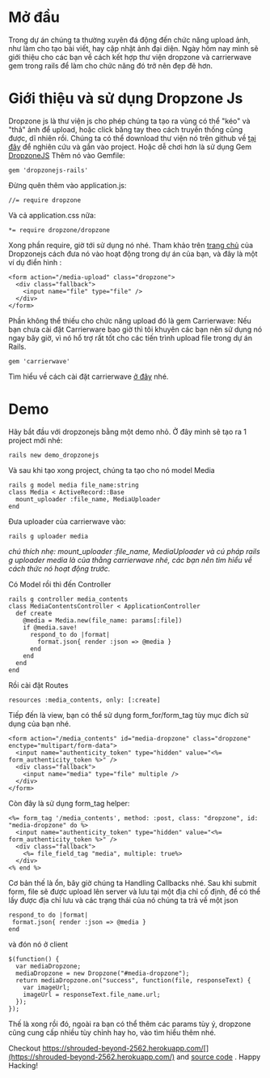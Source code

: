 # Mở đầu
Trong dự án chúng ta thường xuyên đá động đến chức năng upload ảnh, như làm cho tạo bài viết, hay cập nhật ảnh đại diện. Ngày hôm nay mình sẽ giới thiệu cho các bạn về cách kết hợp thư viện dropzone và carrierwave gem trong rails để làm cho chức năng đó trở nên đẹp đẽ hơn.
# Giới thiệu và sử dụng Dropzone Js
Dropzone js là thư viện js cho phép chúng ta tạo ra vùng có thể "kéo" và "thả" ảnh để upload, hoặc click băng tay theo cách truyền thống cũng được, dĩ nhiên rồi.
Chúng ta có thể download thư viện nó trên github về [tại đây](http://www.dropzonejs.com/)  để nghiên cứu và gắn vào project. Hoặc dễ chơi hơn là sử dụng Gem [DropzoneJS](https://github.com/ncuesta/dropzonejs-rails)
Thêm nó vào Gemfile:
```
gem 'dropzonejs-rails'
```
Đừng quên thêm vào application.js:
```
//= require dropzone
```
Và cả application.css nữa:
```
*= require dropzone/dropzone
```
Xong phần require, giờ tới sử dụng nó nhé.
Tham khảo trên [trang chủ](http://www.dropzonejs.com/) của Dropzonejs cách đưa nó vào hoạt động trong dự án của bạn, và đây là một ví dụ điển hình :
```
<form action="/media-upload" class="dropzone">
  <div class="fallback">
    <input name="file" type="file" />
  </div>
</form>
```
Phần không thể thiếu cho chức năng upload đó là gem Carrierwave:
Nếu bạn chưa cài đặt Carrierware bao giờ thì tôi khuyên các bạn nên sử dụng nó ngay bây giờ, vì nó hổ trợ rất tốt cho các tiến trình upload file trong dự án Rails.
```
gem 'carrierwave'
```
Tìm hiểu về cách cài đặt carrierwave [ở đây](https://github.com/carrierwaveuploader/carrierwave) nhé.
# Demo
Hãy bắt đầu với dropzonejs bằng một demo nhỏ. Ở đây mình sẽ tạo ra 1 project mới nhé:
```
rails new demo_dropzonejs
```
Và sau khi tạo xong project, chúng ta tạo cho nó model Media
```
rails g model media file_name:string
class Media < ActiveRecord::Base
  mount_uploader :file_name, MediaUploader
end
```
Đưa uploader của carrierwave vào:
```
rails g uploader media
```
*chú thích nhẹ: mount_uploader :file_name, MediaUploader và cú pháp rails g uploader media là của thằng carrierwave nhé, các bạn nên tìm hiểu về cách thức nó hoạt động trước.*

Có Model rồi thì đến Controller 
```
rails g controller media_contents
class MediaContentsController < ApplicationController
  def create
    @media = Media.new(file_name: params[:file])
    if @media.save!
      respond_to do |format|
        format.json{ render :json => @media }
      end
    end
  end
end
```
Rồi cài đặt Routes
```
resources :media_contents, only: [:create]
```
Tiếp đến là view, bạn có thể sử dụng form_for/form_tag tùy mục đích sử dụng của bạn nhé.
```
<form action="/media_contents" id="media-dropzone" class="dropzone" enctype="multipart/form-data">
  <input name="authenticity_token" type="hidden" value="<%= form_authenticity_token %>" />
  <div class="fallback">
    <input name="media" type="file" multiple />
  </div>
</form>
```
Còn đây là sử dụng form_tag helper:
```
<%= form_tag '/media_contents', method: :post, class: "dropzone", id: "media-dropzone" do %>
  <input name="authenticity_token" type="hidden" value="<%= form_authenticity_token %>" />
  <div class="fallback">
    <%= file_field_tag "media", multiple: true%>
  </div>
<% end %>
```
Cơ bản thế là ổn, bây giờ chúng ta Handling Callbacks nhé.
Sau khi submit form, file sẽ được upload lên server và lưu tại một địa chỉ cố định, để có thể lấy được địa chỉ lưu và các trạng thái của nó chúng ta trả về một json
```
respond_to do |format|
 format.json{ render :json => @media }
end
```
và đón nó ở client
```
$(function() {
  var mediaDropzone;
  mediaDropzone = new Dropzone("#media-dropzone");
  return mediaDropzone.on("success", function(file, responseText) {
    var imageUrl;
    imageUrl = responseText.file_name.url;
  });
});
```
Thế là xong rồi đó, ngoài ra bạn có thể thêm các params tùy ý, dropzone cũng cung cấp nhiều tùy chỉnh hay ho, vào tìm hiểu thêm nhé.

Checkout https://shrouded-beyond-2562.herokuapp.com/[](https://shrouded-beyond-2562.herokuapp.com/) and [source code](https://github.com/scaffeinate/dropzone-rails-demo) . Happy Hacking!